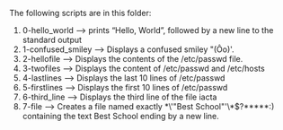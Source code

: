 The following scripts are in this folder:
1. 0-hello_world --> prints “Hello, World”, followed by a new line to the standard output
2. 1-confused_smiley --> Displays a confused smiley "(Ôo)'.
3. 2-hellofile --> Displays the contents of the /etc/passwd file.
4. 3-twofiles --> Displays the content of /etc/passwd and /etc/hosts
5. 4-lastlines --> Displays the last 10 lines of /etc/passwd
6. 5-firstlines --> Displays the first 10 lines of /etc/passwd 
7. 6-third_line --> Displays the third line of the file iacta
8. 7-file --> Creates a file named exactly \*\\'"Best School"\'\\*$\?\*\*\*\*\*:) containing the text Best School ending by a new line.
 
